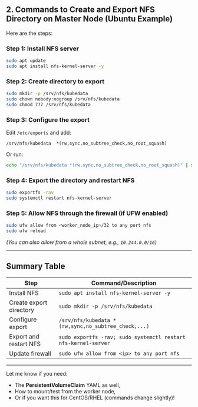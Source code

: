 
## 2. **Commands to Create and Export NFS Directory on Master Node (Ubuntu Example)**

Here are the steps:

### **Step 1: Install NFS server**

```sh
sudo apt update
sudo apt install nfs-kernel-server -y
```

### **Step 2: Create directory to export**

```sh
sudo mkdir -p /srv/nfs/kubedata
sudo chown nobody:nogroup /srv/nfs/kubedata
sudo chmod 777 /srv/nfs/kubedata
```

### **Step 3: Configure the export**

Edit `/etc/exports` and add:

```
/srv/nfs/kubedata  *(rw,sync,no_subtree_check,no_root_squash)
```

Or run:

```sh
echo "/srv/nfs/kubedata *(rw,sync,no_subtree_check,no_root_squash)" | sudo tee -a /etc/exports
```

### **Step 4: Export the directory and restart NFS**

```sh
sudo exportfs -rav
sudo systemctl restart nfs-kernel-server
```

### **Step 5: Allow NFS through the firewall (if UFW enabled)**

```sh
sudo ufw allow from <worker_node_ip>/32 to any port nfs
sudo ufw reload
```

*(You can also allow from a whole subnet, e.g., `10.244.0.0/16`)*

---

## **Summary Table**

| Step                    | Command/Description                                            |
| ----------------------- | -------------------------------------------------------------- |
| Install NFS             | `sudo apt install nfs-kernel-server -y`                        |
| Create export directory | `sudo mkdir -p /srv/nfs/kubedata`                              |
| Configure export        | `/srv/nfs/kubedata *(rw,sync,no_subtree_check,...)`            |
| Export and restart NFS  | `sudo exportfs -rav; sudo systemctl restart nfs-kernel-server` |
| Update firewall         | `sudo ufw allow from <ip> to any port nfs`                     |

---

Let me know if you need:

* The **PersistentVolumeClaim** YAML as well,
* How to mount/test from the worker node,
* Or if you want this for CentOS/RHEL (commands change slightly)!

